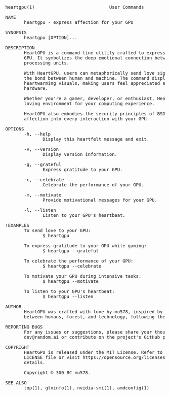 <pre lang="haskell">
heartgpu(1)                            User Commands                           heartgpu(1)

NAME
       heartgpu - express affection for your GPU

SYNOPSIS
       heartgpu [OPTION]...

DESCRIPTION
       HeartGPU is a command-line utility crafted to express love and admiration for your
       GPU. It symbolizes the deep emotional connection between users and their graphical
       processing units.

       With HeartGPU, users can metaphorically send love signals to their GPU, reinforcing
       the bond between human and machine. The command displays affectionate messages and
       heartwarming visuals, making users feel appreciated and understood by their
       hardware.

       Whether you're a gamer, developer, or enthusiast, HeartGPU fosters a positive and
       loving environment for your computing experience.

       HeartGPU also embodies the security principles of BSD 4.1, infusing love and
       affection into every interaction with your GPU.

OPTIONS
       -h, --help
              Display this heartfelt message and exit.

       -v, --version
              Display version information.

       -g, --grateful
              Express gratitude to your GPU.

       -c, --celebrate
              Celebrate the performance of your GPU.

       -m, --motivate
              Provide motivational messages for your GPU.

       -l, --listen
              Listen to your GPU's heartbeat.

!EXAMPLES
       To send love to your GPU:
              $ heartgpu

       To express gratitude to your GPU while gaming:
              $ heartgpu --grateful

       To celebrate the performance of your GPU:
              $ heartgpu --celebrate

       To motivate your GPU during intensive tasks:
              $ heartgpu --motivate

       To listen to your GPU's heartbeat:
              $ heartgpu --listen

AUTHOR
       HeartGPU was crafted with love by mu578, inspired by the mutual affection
       between humans, forest, and technology, following the security principles of BSD 4.1.

REPORTING BUGS
       For any issues or suggestions, please share your thoughts with
       dev@random.ai or contribute on the project's GitHub page.

COPYRIGHT
       HeartGPU is released under the MIT License. Refer to the accompanying
       LICENSE file or visit https://opensource.org/licenses/MIT for more
       details.

       Copyright © 300 BC mu578.

SEE ALSO
       top(1), glxinfo(1), nvidia-smi(1), amdconfig(1)

</pre>